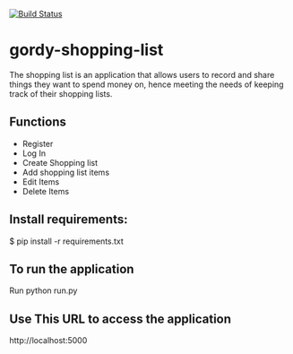 [![Build Status](https://travis-ci.org/kisakyegordon/gordy-shopping-list.svg?branch=master)](https://travis-ci.org/kisakyegordon/gordy-shopping-list)

# gordy-shopping-list
The shopping list is an application that allows users to record and share things they want to spend money on, hence meeting the needs of keeping track of their shopping lists.


## Functions

- Register
- Log In
- Create Shopping list
- Add shopping list items
- Edit Items
- Delete Items

## Install requirements:

$ pip install -r requirements.txt

## To run the application
Run python run.py

## Use This URL to access the application

http://localhost:5000

